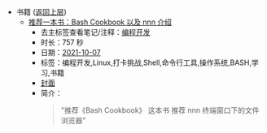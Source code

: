 - 书籍 ([返回上层](../))
    - [推荐一本书：Bash Cookbook 以及 nnn 介绍](https://www.bilibili.com/video/BV1Mf4y1c774)
        - 去主标签查看笔记/注释：[编程开发](../markmap/编程开发.html)
        - 时长：757 秒
        - 日期：[2021-10-07](../markmap/202110.html)
        - 标签：编程开发,Linux,打卡挑战,Shell,命令行工具,操作系统,BASH,学习,书籍
        - [封面](http://i1.hdslb.com/bfs/archive/5ee0c55c86cfa33119fc499f7b791221096b646b.jpg)
        - 简介：
            > "推荐《Bash Cookbook》 这本书
推荐 nnn 终端窗口下的文件浏览器"

